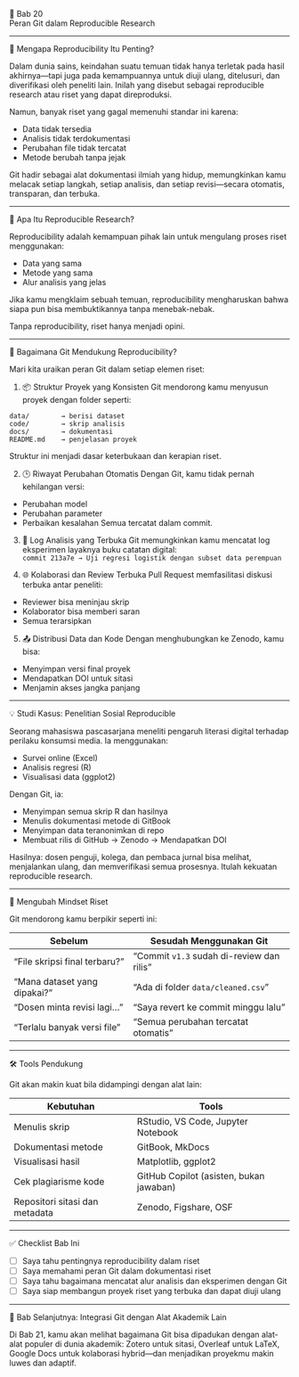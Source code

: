 

 🔬 Bab 20  
 Peran Git dalam Reproducible Research

---

 📌 Mengapa Reproducibility Itu Penting?

Dalam dunia sains, keindahan suatu temuan tidak hanya terletak pada hasil akhirnya—tapi juga pada kemampuannya untuk diuji ulang, ditelusuri, dan diverifikasi oleh peneliti lain. Inilah yang disebut sebagai reproducible research atau riset yang dapat direproduksi.

Namun, banyak riset yang gagal memenuhi standar ini karena:
- Data tidak tersedia
- Analisis tidak terdokumentasi
- Perubahan file tidak tercatat
- Metode berubah tanpa jejak

Git hadir sebagai alat dokumentasi ilmiah yang hidup, memungkinkan kamu melacak setiap langkah, setiap analisis, dan setiap revisi—secara otomatis, transparan, dan terbuka.

---

 🧠 Apa Itu Reproducible Research?

Reproducibility adalah kemampuan pihak lain untuk mengulang proses riset menggunakan:
- Data yang sama
- Metode yang sama
- Alur analisis yang jelas

Jika kamu mengklaim sebuah temuan, reproducibility mengharuskan bahwa siapa pun bisa membuktikannya tanpa menebak-nebak.

Tanpa reproducibility, riset hanya menjadi opini.

---

 🧭 Bagaimana Git Mendukung Reproducibility?

Mari kita uraikan peran Git dalam setiap elemen riset:

 1. 📦 Struktur Proyek yang Konsisten
Git mendorong kamu menyusun proyek dengan folder seperti:
```
data/        → berisi dataset
code/        → skrip analisis
docs/        → dokumentasi
README.md    → penjelasan proyek
```
Struktur ini menjadi dasar keterbukaan dan kerapian riset.

 2. 🕒 Riwayat Perubahan Otomatis
Dengan Git, kamu tidak pernah kehilangan versi:
- Perubahan model
- Perubahan parameter
- Perbaikan kesalahan
Semua tercatat dalam commit.

 3. 📜 Log Analisis yang Terbuka
Git memungkinkan kamu mencatat log eksperimen layaknya buku catatan digital:  
`commit 213a7e → Uji regresi logistik dengan subset data perempuan`

 4. 🌐 Kolaborasi dan Review Terbuka
Pull Request memfasilitasi diskusi terbuka antar peneliti:
- Reviewer bisa meninjau skrip
- Kolaborator bisa memberi saran
- Semua terarsipkan

 5. 📤 Distribusi Data dan Kode
Dengan menghubungkan ke Zenodo, kamu bisa:
- Menyimpan versi final proyek
- Mendapatkan DOI untuk sitasi
- Menjamin akses jangka panjang

---

 💡 Studi Kasus: Penelitian Sosial Reproducible

Seorang mahasiswa pascasarjana meneliti pengaruh literasi digital terhadap perilaku konsumsi media. Ia menggunakan:
- Survei online (Excel)
- Analisis regresi (R)
- Visualisasi data (ggplot2)

Dengan Git, ia:
- Menyimpan semua skrip R dan hasilnya
- Menulis dokumentasi metode di GitBook
- Menyimpan data teranonimkan di repo
- Membuat rilis di GitHub → Zenodo → Mendapatkan DOI

Hasilnya: dosen penguji, kolega, dan pembaca jurnal bisa melihat, menjalankan ulang, dan memverifikasi semua prosesnya. Itulah kekuatan reproducible research.

---

 🧭 Mengubah Mindset Riset

Git mendorong kamu berpikir seperti ini:

| Sebelum                          | Sesudah Menggunakan Git                    |
|----------------------------------|--------------------------------------------|
| “File skripsi final terbaru?”    | “Commit `v1.3` sudah di-review dan rilis”  |
| “Mana dataset yang dipakai?”     | “Ada di folder `data/cleaned.csv`”         |
| “Dosen minta revisi lagi…”      | “Saya revert ke commit minggu lalu”        |
| “Terlalu banyak versi file”      | “Semua perubahan tercatat otomatis”        |

---

 🛠️ Tools Pendukung

Git akan makin kuat bila didampingi dengan alat lain:

| Kebutuhan                        | Tools                                       |
|----------------------------------|---------------------------------------------|
| Menulis skrip                    | RStudio, VS Code, Jupyter Notebook          |
| Dokumentasi metode               | GitBook, MkDocs                             |
| Visualisasi hasil                | Matplotlib, ggplot2                         |
| Cek plagiarisme kode             | GitHub Copilot (asisten, bukan jawaban)     |
| Repositori sitasi dan metadata   | Zenodo, Figshare, OSF                       |

---

 ✅ Checklist Bab Ini

- [ ] Saya tahu pentingnya reproducibility dalam riset
- [ ] Saya memahami peran Git dalam dokumentasi riset
- [ ] Saya tahu bagaimana mencatat alur analisis dan eksperimen dengan Git
- [ ] Saya siap membangun proyek riset yang terbuka dan dapat diuji ulang

---

 🚀 Bab Selanjutnya: Integrasi Git dengan Alat Akademik Lain

Di Bab 21, kamu akan melihat bagaimana Git bisa dipadukan dengan alat-alat populer di dunia akademik: Zotero untuk sitasi, Overleaf untuk LaTeX, Google Docs untuk kolaborasi hybrid—dan menjadikan proyekmu makin luwes dan adaptif.

